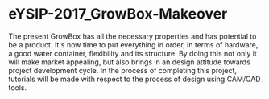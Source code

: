 # eYSIP-2017_GrowBox-Makeover
The present GrowBox has all the necessary properties and has potential to be a product. It's now time to put everything in order, in terms of hardware, a good water container, flexibility and its structure. By doing this not only it will make market appealing, but also brings in an design attitude towards project development cycle. In the process of completing this project, tutorials will be made with respect to the process of design using CAM/CAD tools.
